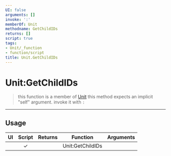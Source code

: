 ```yaml
---
UI: false
arguments: []
invoke: ':'
memberOf: Unit
methodname: GetChildIDs
returns: []
script: true
tags:
- Unit/_function
- function/script
title: Unit.GetChildIDs
---
```

# Unit:GetChildIDs
> this function is a member of [Unit](civ-6/lua/Unit.md)
> this method expects an implicit "self" argument. invoke it with `:`
-----
## Usage
|  UI | Script | Returns | Function | Arguments |
|:---:|:------:|-------:|:--------:|:---------|
| |✓||Unit:GetChildIDs||
